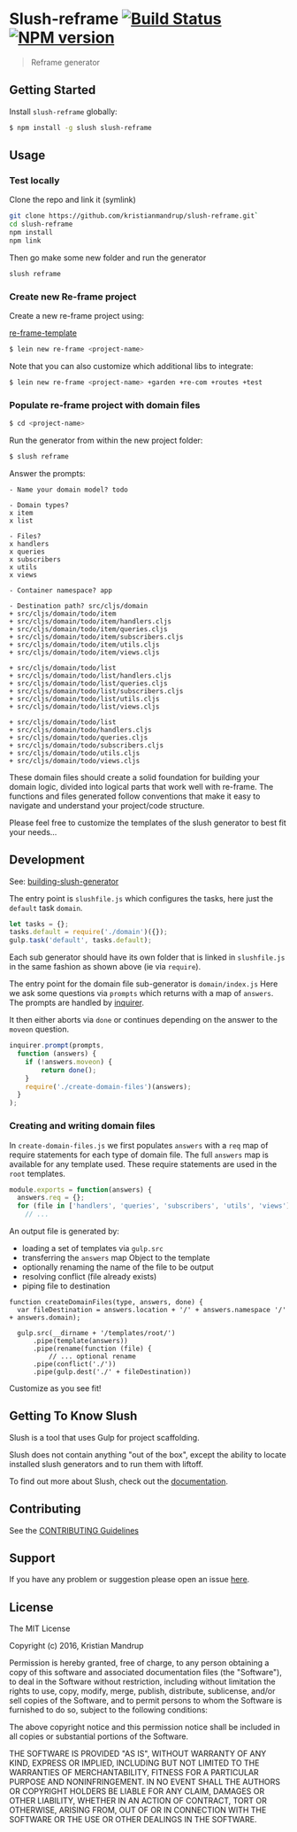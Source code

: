 # Slush-reframe [![Build Status](https://secure.travis-ci.org/kristianmandrup/slush-reframe.png?branch=master)](https://travis-ci.org/kristianmandrup/slush-reframe) [![NPM version](https://badge-me.herokuapp.com/api/npm/slush-reframe.png)](http://badges.enytc.com/for/npm/slush-reframe)

> Reframe generator


## Getting Started

Install `slush-reframe` globally:

```bash
$ npm install -g slush slush-reframe
```

## Usage

### Test locally

Clone the repo and link it (symlink)

```bash
git clone https://github.com/kristianmandrup/slush-reframe.git`
cd slush-reframe
npm install
npm link
```

Then go make some new folder and run the generator

```bash
slush reframe
```

### Create new Re-frame project

Create a new re-frame project using:

[re-frame-template](https://github.com/Day8/re-frame-template)

```bash
$ lein new re-frame <project-name>
```

Note that you can also customize which additional libs to integrate:

```bash
$ lein new re-frame <project-name> +garden +re-com +routes +test
```

### Populate re-frame project with domain files

```bash
$ cd <project-name>
```

Run the generator from within the new project folder:

```bash
$ slush reframe
```

Answer the prompts:

```
- Name your domain model? todo

- Domain types?
x item
x list

- Files?
x handlers
x queries
x subscribers
x utils
x views

- Container namespace? app

- Destination path? src/cljs/domain
+ src/cljs/domain/todo/item
+ src/cljs/domain/todo/item/handlers.cljs
+ src/cljs/domain/todo/item/queries.cljs
+ src/cljs/domain/todo/item/subscribers.cljs
+ src/cljs/domain/todo/item/utils.cljs
+ src/cljs/domain/todo/item/views.cljs

+ src/cljs/domain/todo/list
+ src/cljs/domain/todo/list/handlers.cljs
+ src/cljs/domain/todo/list/queries.cljs
+ src/cljs/domain/todo/list/subscribers.cljs
+ src/cljs/domain/todo/list/utils.cljs
+ src/cljs/domain/todo/list/views.cljs

+ src/cljs/domain/todo/list
+ src/cljs/domain/todo/handlers.cljs
+ src/cljs/domain/todo/queries.cljs
+ src/cljs/domain/todo/subscribers.cljs
+ src/cljs/domain/todo/utils.cljs
+ src/cljs/domain/todo/views.cljs
```

These domain files should create a solid foundation for building your domain logic, divided into logical parts that work well with re-frame. The functions and files generated follow conventions that make it easy to navigate and understand your project/code structure.

Please feel free to customize the templates of the slush generator to best fit your needs...

## Development

See: [building-slush-generator](http://simiansblog.com/2015/03/29/lets-make-a-basic-slush-generator/)

The entry point is `slushfile.js` which configures the tasks, here just the `default` task `domain`.

```js
let tasks = {};
tasks.default = require('./domain')({});
gulp.task('default', tasks.default);
```

Each sub generator should have its own folder that is linked in `slushfile.js` in the same fashion as shown above (ie via `require`).

The entry point for the domain file sub-generator is `domain/index.js`
Here we ask some questions via `prompts` which returns with a map of `answers`. The prompts are handled by [inquirer](https://www.npmjs.com/package/inquirer).

It then either aborts via `done` or continues depending on the answer to the `moveon` question.

```js
inquirer.prompt(prompts,
  function (answers) {
    if (!answers.moveon) {
        return done();
    }
    require('./create-domain-files')(answers);
  }
);
```

### Creating and writing domain files

In `create-domain-files.js` we first populates `answers` with a `req` map of require statements for each type of domain file.
The full `answers` map is available for any template used. These require statements are used in the `root` templates.

```js
module.exports = function(answers) {
  answers.req = {};
  for (file in ['handlers', 'queries', 'subscribers', 'utils', 'views']) {
    // ...
```

An output file is generated by:

- loading a set of templates via `gulp.src`
- transferring the `answers` map Object to the template
- optionally renaming the name of the file to be output
- resolving conflict (file already exists)
- piping file to destination

```
function createDomainFiles(type, answers, done) {
  var fileDestination = answers.location + '/' + answers.namespace '/' + answers.domain);

  gulp.src(__dirname + '/templates/root/')
      .pipe(template(answers))
      .pipe(rename(function (file) {
          // ... optional rename
      .pipe(conflict('./'))
      .pipe(gulp.dest('./' + fileDestination))
```

Customize as you see fit!

## Getting To Know Slush

Slush is a tool that uses Gulp for project scaffolding.

Slush does not contain anything "out of the box", except the ability to locate installed slush generators and to run them with liftoff.

To find out more about Slush, check out the [documentation](https://github.com/slushjs/slush).

## Contributing

See the [CONTRIBUTING Guidelines](https://github.com/kristianmandrup/slush-reframe/blob/master/CONTRIBUTING.md)

## Support
If you have any problem or suggestion please open an issue [here](https://github.com/kristianmandrup/slush-reframe/issues).

## License 

The MIT License

Copyright (c) 2016, Kristian Mandrup

Permission is hereby granted, free of charge, to any person
obtaining a copy of this software and associated documentation
files (the "Software"), to deal in the Software without
restriction, including without limitation the rights to use,
copy, modify, merge, publish, distribute, sublicense, and/or sell
copies of the Software, and to permit persons to whom the
Software is furnished to do so, subject to the following
conditions:

The above copyright notice and this permission notice shall be
included in all copies or substantial portions of the Software.

THE SOFTWARE IS PROVIDED "AS IS", WITHOUT WARRANTY OF ANY KIND,
EXPRESS OR IMPLIED, INCLUDING BUT NOT LIMITED TO THE WARRANTIES
OF MERCHANTABILITY, FITNESS FOR A PARTICULAR PURPOSE AND
NONINFRINGEMENT. IN NO EVENT SHALL THE AUTHORS OR COPYRIGHT
HOLDERS BE LIABLE FOR ANY CLAIM, DAMAGES OR OTHER LIABILITY,
WHETHER IN AN ACTION OF CONTRACT, TORT OR OTHERWISE, ARISING
FROM, OUT OF OR IN CONNECTION WITH THE SOFTWARE OR THE USE OR
OTHER DEALINGS IN THE SOFTWARE.

